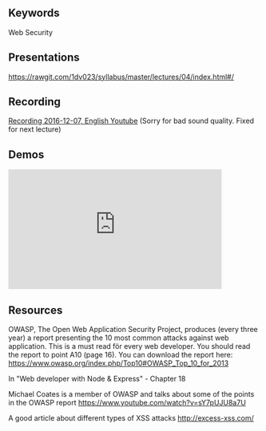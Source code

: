 ## Keywords
Web Security

## Presentations
https://rawgit.com/1dv023/syllabus/master/lectures/04/index.html#/

## Recording
[Recording 2016-12-07, English Youtube](https://youtu.be/_l9hb4lv84E) (Sorry for bad sound quality. Fixed for next lecture)

## Demos
<iframe width="427" height="240" src="https://www.youtube.com/embed/cfFlZnrco70" frameborder="0" allowfullscreen></iframe>

## Resources
OWASP, The Open Web Application Security Project, produces (every three year) a report presenting the 10 most common attacks against web application. This is a must read för every web developer. You should read the report to point A10 (page 16). You can download the report here: https://www.owasp.org/index.php/Top10#OWASP_Top_10_for_2013

In "Web developer with Node & Express" - Chapter 18

Michael Coates is a member of OWASP and talks about some of the points in the OWASP report
https://www.youtube.com/watch?v=sY7pUJU8a7U

A good article about different types of XSS attacks
http://excess-xss.com/
